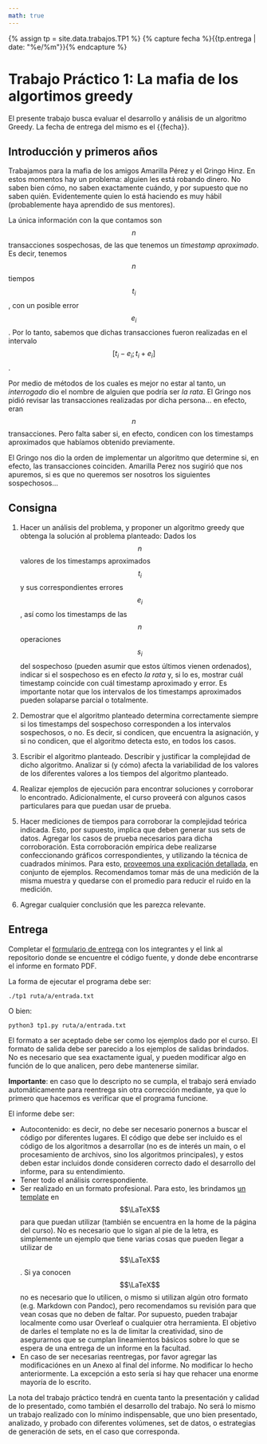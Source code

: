 ```yaml
---
math: true
---
```


{% assign tp = site.data.trabajos.TP1 %}
{% capture fecha %}{{tp.entrega | date: "%e/%m"}}{% endcapture %}

# Trabajo Práctico 1: La mafia de los algortimos greedy

El presente trabajo busca evaluar el desarrollo y análisis de un algoritmo Greedy. 
La fecha de entrega del mismo es el {{fecha}}.

## Introducción y primeros años

Trabajamos para la mafia de los amigos Amarilla Pérez y el Gringo Hinz. 
En estos momentos hay un problema: alguien les está robando dinero. 
No saben bien cómo, no saben exactamente cuándo, y por supuesto que no saben
quién. Evidentemente quien lo está haciendo es muy hábil (probablemente haya
aprendido de sus mentores). 

La única información con la que contamos son $$n$$ transacciones sospechosas, 
de las que tenemos un _timestamp aproximado_. Es decir, tenemos $$n$$
tiempos $$t_i$$, con un posible error $$e_i$$. Por lo tanto, sabemos que dichas
transacciones fueron realizadas en el intervalo $$\left[ t_i - e_i; t_i + e_i \right]$$.

Por medio de métodos de los cuales es mejor no estar al tanto, un _interrogado_
dio el nombre de alguien que podría ser _la rata_. El Gringo nos pidió revisar
las transacciones realizadas por dicha persona... en efecto, eran $$n$$ transacciones. 
Pero falta saber si, en efecto, condicen con los timestamps aproximados
que habíamos obtenido previamente. 

El Gringo nos dio la orden de implementar un algoritmo que determine si, en efecto,
las transacciones coinciden. Amarilla Perez nos sugirió que nos apuremos, si es
que no queremos ser nosotros los siguientes sospechosos...

## Consigna
1. Hacer un análisis del problema, y proponer un algoritmo greedy que obtenga la solución al 
problema planteado:
Dados los $$n$$ valores de los timestamps aproximados $$t_i$$ y sus correspondientes errores $$e_i$$, así como
los timestamps de las $$n$$ operaciones $$s_i$$ del sospechoso (pueden asumir que estos últimos vienen ordenados), 
indicar si el sospechoso es en efecto _la rata_ y, si lo es, mostrar cuál timestamp coincide con cuál
timestamp aproximado y error. Es importante notar que los intervalos de los timestamps aproximados pueden
solaparse parcial o totalmente. 

2. Demostrar que el algoritmo planteado determina correctamente siempre si los timestamps del sospechoso corresponden
a los intervalos sospechosos, o no. Es decir, si condicen, que encuentra la asignación, y si no condicen, que el
algoritmo detecta esto, en todos los casos. 
3. Escribir el algoritmo planteado. Describir y justificar la complejidad de dicho algoritmo. Analizar si 
(y cómo) afecta la variabilidad de los valores de los diferentes valores a los tiempos del algoritmo planteado. 
4. Realizar ejemplos de ejecución para encontrar soluciones y corroborar lo encontrado. Adicionalmente, el 
curso proveerá con algunos casos particulares para que puedan usar de prueba. 
5. Hacer mediciones de tiempos para corroborar la complejidad teórica indicada. Esto, por supuesto, implica que deben generar sus sets de datos.
Agregar los casos de prueba necesarios para dicha corroboración. Esta corroboración empírica debe realizarse confeccionando gráficos correspondientes, y utilizando la técnica de cuadrados mínimos. Para esto, [proveemos una explicación detallada](https://github.com/algoritmos-rw/tda_ejemplos/blob/main/analisis_complejidad/cuadrados_minimos.ipynb), en conjunto de ejemplos. Recomendamos tomar más de una medición de la misma muestra y quedarse con el promedio para reducir el ruido en la medición.
6. Agregar cualquier conclusión que les parezca relevante.

## Entrega

Completar el [formulario de entrega]({{site.data.cuatrimestre.entrega_tps}}) con los integrantes y el link al repositorio donde se encuentre el código fuente, y donde debe encontrarse el informe en formato PDF.

La forma de ejecutar el programa debe ser: 
```
./tp1 ruta/a/entrada.txt
```
O bien:
```
python3 tp1.py ruta/a/entrada.txt
```

El formato a ser aceptado debe ser como los ejemplos dado por el curso. 
El formato de salida debe ser parecido a los ejemplos de salidas brindados. No es necesario que sea exactamente igual, y pueden modificar algo en función de lo que analicen, pero debe mantenerse similar. 

**Importante**: en caso que lo descripto no se cumpla, el trabajo será enviado automáticamente para reentrega sin otra corrección mediante, ya que lo primero que hacemos es verificar que el programa funcione. 

El informe debe ser:
* Autocontenido: es decir, no debe ser necesario ponernos a buscar
el código por diferentes lugares. El código que debe ser incluido es el código de los algoritmos a desarrollar (no es de interés un main, o el procesamiento de archivos, sino los algoritmos principales), y estos deben estar incluidos donde consideren correcto dado el desarrollo del informe, para su entendimiento. 
* Tener todo el análisis correspondiente. 
* Ser realizado en un formato profesional. Para esto, les brindamos [un template]({{site.data.sitios.template_latex}}) en $$\LaTeX$$
para que puedan utilizar (también se encuentra en la home de la página del curso). 
No es necesario que lo sigan al pie de la letra, es simplemente un
ejemplo que tiene varias cosas que pueden llegar a utilizar de $$\LaTeX$$. Si ya conocen $$\LaTeX$$
no es necesario que lo utilicen, o mismo si utilizan algún otro formato (e.g. Markdown con
Pandoc), pero recomendamos su revisión para que vean cosas que no deben de faltar. Por supuesto,
pueden trabajar localmente como usar Overleaf o cualquier otra herramienta. El objetivo
de darles el template no es la de limitar la creatividad, sino de asegurarnos que se cumplan
lineamientos básicos sobre lo que se espera de una entrega de un informe en la facultad.
* En caso de ser necesarias reentregas, por favor agregar las modificaciónes en un Anexo al final del informe. No modificar lo hecho anteriormente.
La excepción a esto sería si hay que rehacer una enorme mayoría de lo escrito. 

La nota del trabajo práctico tendrá en cuenta tanto la presentación y calidad de lo presentado, 
como también el desarrollo del trabajo. No será lo mismo un trabajo realizado con lo mínimo
indispensable, que uno bien presentado, analizado, y probado con diferentes volúmenes, set de 
datos, o estrategias de generación de sets, en el caso que corresponda. 

